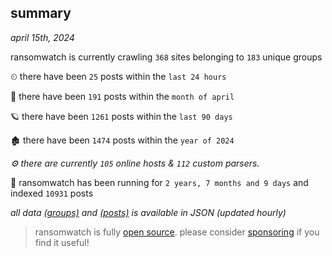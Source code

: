 
## summary
_april 15th, 2024_

ransomwatch is currently crawling `368` sites belonging to `183` unique groups

⏲ there have been `25` posts within the `last 24 hours`

🦈 there have been `191` posts within the `month of april`

🪐 there have been `1261` posts within the `last 90 days`

🏚 there have been `1474` posts within the `year of 2024`

_⚙️ there are currently `105` online hosts & `112` custom parsers._

🦕 ransomwatch has been running for `2 years, 7 months and 9 days` and indexed `10931` posts

_all data  [(groups)](http://ransomwhat.telemetry.ltd/groups) and [(posts)](http://ransomwhat.telemetry.ltd/posts) is available in JSON (updated hourly)_

> ransomwatch is fully [open source](https://github.com/joshhighet/ransomwatch#ransomwatch--). please consider [sponsoring](https://github.com/sponsors/joshhighet) if you find it useful!
